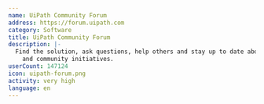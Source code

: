 ```yaml
---
name: UiPath Community Forum
address: https://forum.uipath.com
category: Software
title: UiPath Community Forum
description: |-
  Find the solution, ask questions, help others and stay up to date about our products
    and community initiatives.
userCount: 147124
icon: uipath-forum.png
activity: very high
language: en
---
```

